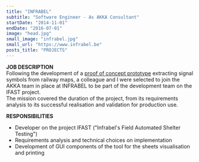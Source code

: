 ```yaml
---
title: "INFRABEL"
subtitle: "Software Engineer - As AKKA Consultant"
startDate: "2014-11-01"
endDate: "2016-07-01"
image: "head.jpg"
small_image: "infrabel.jpg"
small_url: "https://www.infrabel.be"
posts_title: "PROJECTS"
---
```


<b>JOB DESCRIPTION</b><br>
Following the development of a [proof of concept prototype](LINK!!!) extracting signal symbols from railway maps, a colleague and I were selected to join the AKKA team in place at INFRABEL to be part of the development team on the IFAST project.<br>
The mission covered the duration of the project, from its requirements analysis to its successful realisation and validation for production use.<br>

<b>RESPONSIBILITIES</b><br>
- Developer on the project IFAST ("Infrabel's Field Automated Shelter Testing")<br>
- Requirements analysis and technical choices on implementation<br>
- Development of GUI components of the tool for the sheets visualisation and printing<br>
